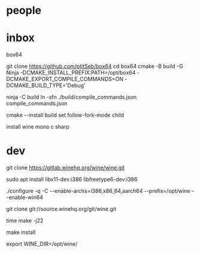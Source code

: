
# people


# inbox

box64

git clone https://github.com/ptitSeb/box64
cd box64
cmake -B build -G Ninja -DCMAKE_INSTALL_PREFIX:PATH=/opt/box64 -DCMAKE_EXPORT_COMPILE_COMMANDS=ON -DCMAKE_BUILD_TYPE='Debug'

ninja -C build
ln -sfn ./build/compile_commands.json compile_commands.json

cmake --install build
set follow-fork-mode child

install wine mono c sharp

# dev

git clone https://gitlab.winehq.org/wine/wine.git

sudo apt install libx11-dev:i386 libfreetype6-dev:i386

./configure -q -C --enable-archs=i386,x86_64,aarch64 --prefix=/opt/wine --enable-win64

git clone git://source.winehq.org/git/wine.git

time make -j22

make install

export WINE_DIR=/opt/wine/
